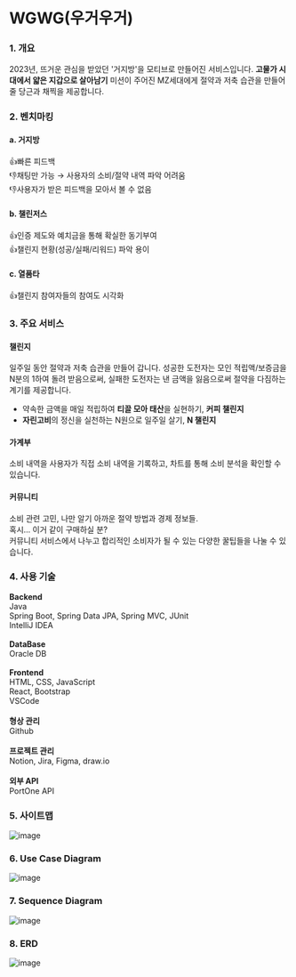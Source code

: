 # WGWG(우거우거)

### 1. 개요
2023년, 뜨거운 관심을 받았던 '거지방'을 모티브로 만들어진 서비스입니다. **고물가 시대에서 얇은 지갑으로 살아남기** 미션이 주어진 MZ세대에게 절약과 저축 습관을 만들어 줄 당근과 채찍을 제공합니다.

### 2. 벤치마킹
#### a. 거지방
👍빠른 피드백 <br>
👎채팅만 가능 → 사용자의 소비/절약 내역 파악 어려움 <br>
👎사용자가 받은 피드백을 모아서 볼 수 없음 <br>

#### b. 챌린저스
👍인증 제도와 예치금을 통해 확실한 동기부여 <br>
👍챌린지 현황(성공/실패/리워드) 파악 용이 <br>

#### c. 열품타
👍챌린지 참여자들의 참여도 시각화 <br>


### 3. 주요 서비스

#### 챌린지
일주일 동안 절약과 저축 습관을 만들어 갑니다.
성공한 도전자는 모인 적립액/보증금을 N분의 1하여 돌려 받음으로써, 실패한 도전자는 낸 금액을 잃음으로써 절약을 다짐하는 계기를 제공합니다.
-  약속한 금액을 매일 적립하여 **티끌 모아 태산**을 실현하기, **커피 챌린지** 
- **자린고비**의 정신을 실천하는 N원으로 일주일 살기, **N 챌린지**


#### 가계부
소비 내역을 사용자가 직접 소비 내역을 기록하고, 차트를 통해 소비 분석을 확인할 수 있습니다.

#### 커뮤니티
소비 관련 고민, 나만 알기 아까운 절약 방법과 경제 정보들. <br>
혹시... 이거 같이 구매하실 분? <br>
커뮤니티 서비스에서 나누고 합리적인 소비자가 될 수 있는 다양한 꿀팁들을 나눌 수 있습니다. <br>

### 4. 사용 기술
**Backend** <br>
Java <br>
Spring Boot, Spring Data JPA, Spring MVC, JUnit <br>
IntelliJ IDEA <br>
<br>**DataBase** <br>
Oracle DB <br>
<br>**Frontend** <br>
HTML, CSS, JavaScript <br>
React, Bootstrap <br>
VSCode <br>
<br>**형상 관리** <br>
Github <br>
<br>**프로젝트 관리** <br>
Notion, Jira, Figma, draw.io <br>
<br>**외부 API**<br>
PortOne API <br>

### 5. 사이트맵
![image](https://github.com/HwangHyeryeong/KB_WGWG/assets/75305711/d7949ee0-c555-45d4-92e9-6f83cd82ad49)

### 6. Use Case Diagram
![image](https://github.com/HwangHyeryeong/KB_WGWG/assets/75305711/8731ceb6-14ba-46d2-8ff7-e35b35f50a20)

### 7. Sequence Diagram
![image](https://github.com/HwangHyeryeong/KB_WGWG/assets/75305711/bf8e592e-1e06-4bfe-bcb2-a21546b187ff)

### 8. ERD
![image](https://github.com/HwangHyeryeong/KB_WGWG/assets/75305711/d286fe64-4640-42c2-b7b1-e54e5a8ae3a6)
